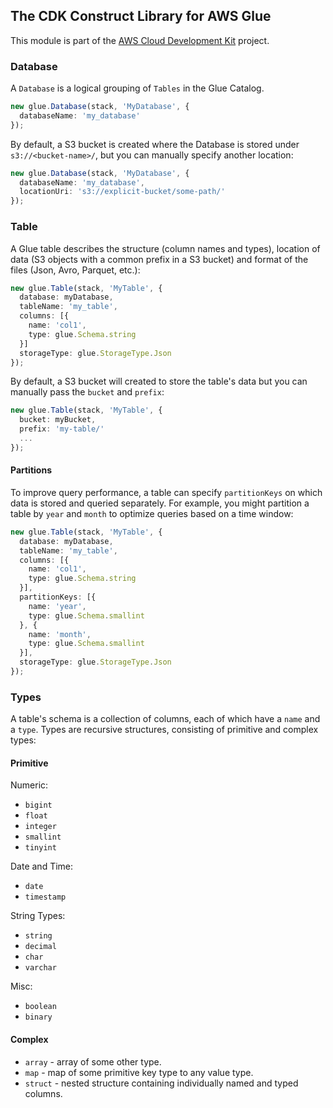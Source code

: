 ## The CDK Construct Library for AWS Glue
This module is part of the [AWS Cloud Development Kit](https://github.com/awslabs/aws-cdk) project.

### Database

A `Database` is a logical grouping of `Tables` in the Glue Catalog.

```ts
new glue.Database(stack, 'MyDatabase', {
  databaseName: 'my_database'
});
```

By default, a S3 bucket is created where the Database is stored under  `s3://<bucket-name>/`, but you can manually specify another location:

```ts
new glue.Database(stack, 'MyDatabase', {
  databaseName: 'my_database',
  locationUri: 's3://explicit-bucket/some-path/'
});
```

### Table

A Glue table describes the structure (column names and types), location of data (S3 objects with a common prefix in a S3 bucket) and format of the files (Json, Avro, Parquet, etc.):

```ts
new glue.Table(stack, 'MyTable', {
  database: myDatabase,
  tableName: 'my_table',
  columns: [{
    name: 'col1',
    type: glue.Schema.string
  }]
  storageType: glue.StorageType.Json
});
```

By default, a S3 bucket will created to store the table's data but you can manually pass the `bucket` and `prefix`:

```ts
new glue.Table(stack, 'MyTable', {
  bucket: myBucket,
  prefix: 'my-table/'
  ...
});
```

#### Partitions

To improve query performance, a table can specify `partitionKeys` on which data is stored and queried separately. For example, you might partition a table by `year` and `month` to optimize queries based on a time window:

```ts
new glue.Table(stack, 'MyTable', {
  database: myDatabase,
  tableName: 'my_table',
  columns: [{
    name: 'col1',
    type: glue.Schema.string
  }],
  partitionKeys: [{
    name: 'year',
    type: glue.Schema.smallint
  }, {
    name: 'month',
    type: glue.Schema.smallint
  }],
  storageType: glue.StorageType.Json
});
```

### Types

A table's schema is a collection of columns, each of which have a `name` and a `type`. Types are recursive structures, consisting of primitive and complex types:

#### Primitive

Numeric:
* `bigint`
* `float`
* `integer`
* `smallint`
* `tinyint`

Date and Time:
* `date`
* `timestamp`

String Types:

* `string`
* `decimal`
* `char`
* `varchar`

Misc:
* `boolean`
* `binary`

#### Complex

* `array` - array of some other type.
* `map` - map of some primitive key type to any value type.
* `struct` - nested structure containing individually named and typed columns.
